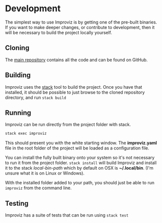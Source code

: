 # Development

The simplest way to use Improviz is by getting one of the pre-built binaries. If you want to make deeper changes, or contribute to development, then it will be necessary to build the project locally yourself.

## Cloning

The [main repository](https://github.com/rumblesan/improviz) contains all the code and can be found on GitHub.

## Building

Improviz uses the [stack](https://www.haskellstack.org/) tool to build the project. Once you have that installed, it should be possible to just browse to the cloned repository directory, and run `stack build`

## Running

Improviz can be run directly from the project folder with stack.

```bash
stack exec improviz
```

This should present you with the white starting window. The **improviz.yaml** file in the root folder of the project will be loaded as a configuration file.

You can install the fully built binary onto your system so it's not necessary to run it from the project folder. `stack install` will build Improviz and install it to the stack _local-bin-path_ which by default on OSX is **~/.local/bin**. (I'm unsure what it is on Linux or Windows).

With the installed folder added to your path, you should just be able to run `improviz` from the command line.

## Testing

Improviz has a suite of tests that can be run using `stack test`
